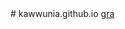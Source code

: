 <html>
  <body>
# kawwunia.github.io
    <a href="main.html">gra</a>
<script>
  setTimeout(URLc, 2000);
  function URLc() {
  document.location.href = 'https://kawwunia.github.io/main.html';
  }
</script>
  </body>
  </html>
